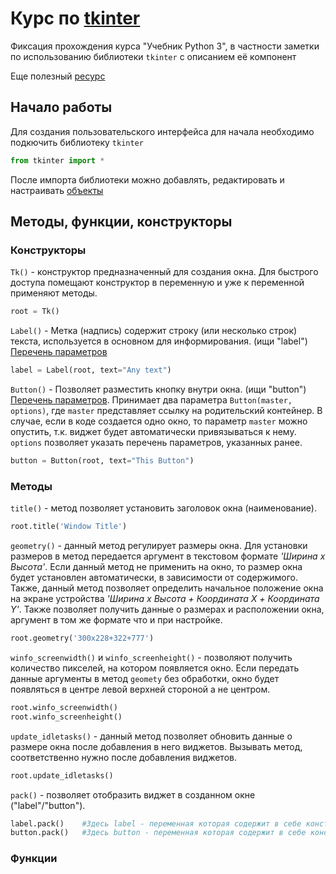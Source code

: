# Курс по [tkinter](https://learn4kid-python.firebaseapp.com/tkinter_1/install_python_pycharm/#редакторы-кода)

Фиксация прохождения курса "Учебник Python 3", в частности заметки по использованию библиотеки `tkinter` с описанием её компонент

Еще полезный [ресурс](https://younglinux.info/tkinter/window)

## Начало работы

Для создания пользовательского интерфейса для начала необходимо подкючить библиотеку `tkinter`

```Python
from tkinter import *
```

После импорта библиотеки можно добавлять, редактировать и настраивать [объекты](#методы-функции-конструкторы)

## Методы, функции, конструкторы

### Конструкторы

`Tk()` - конструктор предназначенный для создания окна. Для быстрого доступа помещают конструктор в переменную и уже к переменной применяют методы.

```Python
root = Tk()
```

`Label()` - Метка (надпись) содержит строку (или несколько строк) текста, используется в основном для информирования. (ищи "label") [Перечень параметров](parametrs.md/##-Label())

```Python
label = Label(root, text="Any text")
```

`Button()` - Позволяет разместить кнопку внутри окна. (ищи "button") [Перечень параметров](parametrs.md/##-Button()). Принимает два параметра `Button(master, options)`, где `master` представляет ссылку на родительский контейнер. В случае, если в коде создается одно окно, то параметр `master` можно опустить, т.к. виджет будет автоматически привязываться к нему. `options` позволяет указать перечень параметров, указанных ранее.

```Python
button = Button(root, text="This Button")
```

### Методы

`title()` - метод позволяет установить заголовок окна (наименование).

```Python
root.title('Window Title')
```

`geometry()` - данный метод регулирует размеры окна. Для установки размеров в метод передается аргумент в текстовом формате *'Ширина х Высота'*. Если данный метод не применить на окно, то размер окна будет установлен автоматически, в зависимости от содержимого. Также, данный метод позволяет определить начальное положение окна на экране устройства *'Ширина х Высота + Координата X + Координата Y'*. Также позволяет получить данные о размерах и расположении окна, аргумент в том же формате что и при настройке.

```Python
root.geometry('300x228+322+777')
```

`winfo_screenwidth()` и `winfo_screenheight()` - позволяют получить количество пикселей, на котором появляется окно. Если передать данные аргументы в метод `geomety` без обработки, окно будет появляться в центре левой верхней стороной а не центром.

```Python
root.winfo_screenwidth()
root.winfo_screenheight()
```

`update_idletasks()` - данный метод позволяет обновить данные о размере окна после добавления в него виджетов. Вызывать метод, соответственно нужно после добавления виджетов.

```Python
root.update_idletasks()
```

`pack()` - позволяет отобразить виджет в созданном окне ("label"/"button").

```Python
label.pack()    #Здесь label - переменная которая содержит в себе конструктор метки с заднными параметрами
button.pack()   #Здесь button - переменная которая содержит в себе конструктор кнопки с заднными параметрами
```

### Функции
